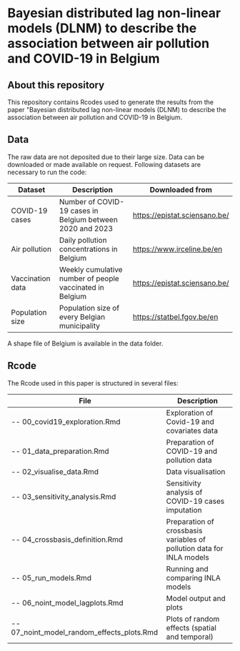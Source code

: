 # Bayesian distributed lag non-linear models (DLNM) to describe the association between air pollution and COVID-19 in Belgium
## About this repository
This repository contains Rcodes used to generate the results from the paper "Bayesian distributed lag non-linear models (DLNM) to describe the association between air pollution and COVID-19 in Belgium.

## Data
The raw data are not deposited due to their large size. Data can be downloaded or made available on request. Following datasets are necessary to run the code:

| Dataset | Description | Downloaded from |
| --- | --- | --- |
| COVID-19 cases | Number of COVID-19 cases in Belgium between 2020 and 2023 | https://epistat.sciensano.be/ |
| Air pollution | Daily pollution concentrations in Belgium | https://www.irceline.be/en |
| Vaccination data | Weekly cumulative number of people vaccinated in Belgium | https://epistat.sciensano.be/ |
| Population size | Population size of every Belgian municipality | https://statbel.fgov.be/en |

A shape file of Belgium is available in the data folder.

## Rcode
The Rcode used in this paper is structured in several files:

| File | Description |
| --- | ---|
| -- 00_covid19_exploration.Rmd | Exploration of Covid-19 and covariates data |
| -- 01_data_preparation.Rmd | Preparation of COVID-19 and pollution data |
| -- 02_visualise_data.Rmd | Data visualisation |
| -- 03_sensitivity_analysis.Rmd | Sensitivity analysis of COVID-19 cases imputation |
| -- 04_crossbasis_definition.Rmd | Preparation of crossbasis variables of pollution data for INLA models |
| -- 05_run_models.Rmd | Running and comparing INLA models |
| -- 06_noint_model_lagplots.Rmd | Model output and plots |
| -- 07_noint_model_random_effects_plots.Rmd | Plots of random effects (spatial and temporal) |
